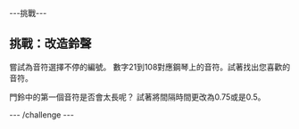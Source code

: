\---挑戰\---

## 挑戰：改造鈴聲

嘗試為音符選擇不停的編號。 數字21到108對應鋼琴上的音符。試著找出您喜歡的音符。

門鈴中的第一個音符是否會太長呢？ 試著將間隔時間更改為0.75或是0.5。

\--- /challenge \---